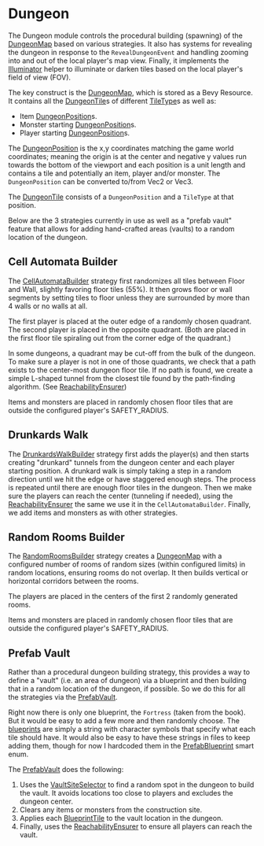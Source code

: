 # Dungeon

The Dungeon module controls the procedural building (spawning) of the [DungeonMap](./dungeon_map/dungeon_map.rs) based on various strategies. It also has systems for revealing the dungeon in response to the `RevealDungeonEvent` and handling zooming into and out of the local player's map view. Finally, it implements the [Illuminator](./illuminator.rs) helper to illuminate or darken tiles based on the local player's field of view (FOV).

The key construct is the [DungeonMap](./dungeon_map/dungeon_map.rs), which is stored as a Bevy Resource. It contains all the [DungeonTile](./dungeon_map/dungeon_tile.rs)s of different [TileType](./dungeon_map/dungeon_tile.rs)s as well as:

- Item [DungeonPosition](./dungeon_map/dungeon_position.rs)s.
- Monster starting [DungeonPosition](./dungeon_map/dungeon_position.rs)s.
- Player starting [DungeonPosition](./dungeon_map/dungeon_position.rs)s.

The [DungeonPosition](./dungeon_map/dungeon_position.rs) is the x,y coordinates matching the game world coordinates; meaning the origin is at the center and negative y values run towards the bottom of the viewport and each position is a unit length and contains a tile and potentially an item, player and/or monster. The `DungeonPosition` can be converted to/from Vec2 or Vec3.

The [DungeonTile](./dungeon_map/dungeon_tile.rs) consists of a `DungeonPosition` and a `TileType` at that position.

Below are the 3 strategies currently in use as well as a "prefab vault" feature that allows for adding hand-crafted areas (vaults) to a random location of the dungeon.

## Cell Automata Builder

The [CellAutomataBuilder](./dungeon_map/cell_automata/cell_automata_builder.rs) strategy first randomizes all tiles between Floor and Wall, slightly favoring floor tiles (55%). It then grows floor or wall segments by setting tiles to floor unless they are surrounded by more than 4 walls or no walls at all.

The first player is placed at the outer edge of a randomly chosen quadrant. The second player is placed in the opposite quadrant. (Both are placed in the first floor tile spiraling out from the corner edge of the quadrant.)

In some dungeons, a quadrant may be cut-off from the bulk of the dungeon. To make sure a player is not in one of those quadrants, we check that a path exists to the center-most dungeon floor tile. If no path is found, we create a simple L-shaped tunnel from the closest tile found by the path-finding algorithm. (See [ReachabilityEnsurer](./dungeon_map/reachability/reachability_ensurer.rs))

Items and monsters are placed in randomly chosen floor tiles that are outside the configured player's SAFETY_RADIUS.

## Drunkards Walk

The [DrunkardsWalkBuilder](./dungeon_map/drunkards_walk/drunkards_walk_builder.rs) strategy first adds the player(s) and then starts creating "drunkard" tunnels from the dungeon center and each player starting position. A drunkard walk is simply taking a step in a random direction until we hit the edge or have staggered enough steps. The process is repeated until there are enough floor tiles in the dungeon. Then we make sure the players can reach the center (tunneling if needed), using the [ReachabilityEnsurer](./dungeon_map/reachability/reachability_ensurer.rs) the same we use it in the `CellAutomataBuilder`. Finally, we add items and monsters as with other strategies.

## Random Rooms Builder

The [RandomRoomsBuilder](./dungeon_map/random_rooms/random_rooms_builder.rs) strategy creates a [DungeonMap](./dungeon_map/dungeon_map.rs) with a configured number of rooms of random sizes (within configured limits) in random locations, ensuring rooms do not overlap. It then builds vertical or horizontal corridors between the rooms.

The players are placed in the centers of the first 2 randomly generated rooms.

Items and monsters are placed in randomly chosen floor tiles that are outside the configured player's SAFETY_RADIUS.

## Prefab Vault

Rather than a procedural dungeon building strategy, this provides a way to define a "vault" (i.e. an area of dungeon) via a blueprint and then building that in a random location of the dungeon, if possible. So we do this for all the strategies via the [PrefabVault](./dungeon_map/prefab/prefab_vault.rs).

Right now there is only one blueprint, the `Fortress` (taken from the book). But it would be easy to add a few more and then randomly choose. The [blueprints](./dungeon_map/prefab/blueprints.rs) are simply a string with character symbols that specify what each tile should have. It would also be easy to have these strings in files to keep adding them, though for now I hardcoded them in the [PrefabBlueprint](./dungeon_map/prefab/prefab_blueprint.rs) smart enum.

The [PrefabVault](./dungeon_map/prefab/prefab_vault.rs) does the following:

1. Uses the [VaultSiteSelector](./dungeon_map/prefab/site_selector.rs) to find a random spot in the dungeon to build the vault. It avoids locations too close to players and excludes the dungeon center.
2. Clears any items or monsters from the construction site.
3. Applies each [BlueprintTile](./dungeon_map/prefab/blueprint_tile.rs) to the vault location in the dungeon.
4. Finally, uses the [ReachabilityEnsurer](./dungeon_map/reachability/reachability_ensurer.rs) to ensure all players can reach the vault.
